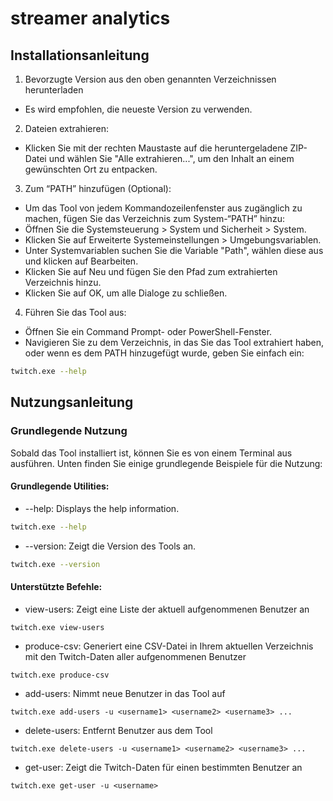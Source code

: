 # streamer analytics

## Installationsanleitung
1. Bevorzugte Version aus den oben genannten Verzeichnissen herunterladen
  - Es wird empfohlen, die neueste Version zu verwenden.
2. Dateien extrahieren:
  - Klicken Sie mit der rechten Maustaste auf die heruntergeladene ZIP-Datei und wählen Sie "Alle extrahieren...", um den Inhalt an einem gewünschten Ort zu entpacken.
3. Zum “PATH” hinzufügen (Optional):
  - Um das Tool von jedem Kommandozeilenfenster aus zugänglich zu machen, fügen Sie das Verzeichnis zum System-“PATH” hinzu:
  - Öffnen Sie die Systemsteuerung > System und Sicherheit > System.
  - Klicken Sie auf Erweiterte Systemeinstellungen > Umgebungsvariablen.
  - Unter Systemvariablen suchen Sie die Variable "Path", wählen diese aus und klicken auf Bearbeiten.
  - Klicken Sie auf Neu und fügen Sie den Pfad zum extrahierten Verzeichnis hinzu.
  - Klicken Sie auf OK, um alle Dialoge zu schließen.
4. Führen Sie das Tool aus:
  - Öffnen Sie ein Command Prompt- oder PowerShell-Fenster.
  - Navigieren Sie zu dem Verzeichnis, in das Sie das Tool extrahiert haben, oder wenn es dem PATH hinzugefügt wurde, geben Sie einfach ein:
```sh
twitch.exe --help
```

## Nutzungsanleitung
### Grundlegende Nutzung
Sobald das Tool installiert ist, können Sie es von einem Terminal aus ausführen. Unten finden Sie einige grundlegende Beispiele für die Nutzung:

#### Grundlegende Utilities:
- --help: Displays the help information.
```sh
twitch.exe --help
```
- --version: Zeigt die Version des Tools an.
```sh
twitch.exe --version
```

#### Unterstützte Befehle:
- view-users: Zeigt eine Liste der aktuell aufgenommenen Benutzer an
 
```shell
twitch.exe view-users
```
- produce-csv: Generiert eine CSV-Datei in Ihrem aktuellen Verzeichnis mit den Twitch-Daten aller aufgenommenen Benutzer
```shell
twitch.exe produce-csv
```
- add-users: Nimmt neue Benutzer in das Tool auf
```shell
twitch.exe add-users -u <username1> <username2> <username3> ...
```
- delete-users: Entfernt Benutzer aus dem Tool
```shell
twitch.exe delete-users -u <username1> <username2> <username3> ...
```
- get-user: Zeigt die Twitch-Daten für einen bestimmten Benutzer an
```shell
twitch.exe get-user -u <username>
```

